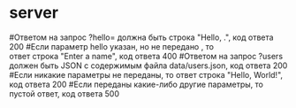 # server

#Ответом на запрос ?hello=<name> должна быть строка "Hello, .", код ответа 200
#Если параметр hello указан, но не передано <name>, то ответ строка "Enter a name", код ответа 400
#Ответом на запрос ?users должен быть JSON с содержимым файла data/users.json, код ответа 200
#Если никакие параметры не переданы, то ответ строка "Hello, World!", код ответа 200
#Если переданы какие-либо другие параметры, то пустой ответ, код ответа 500
